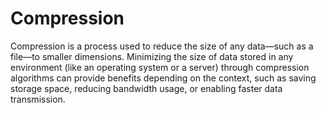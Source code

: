 # Compression

Compression is a process used to reduce the size of any data—such as a file—to smaller dimensions. Minimizing the size of data stored in any environment (like an operating system or a server) through compression algorithms can provide benefits depending on the context, such as saving storage space, reducing bandwidth usage, or enabling faster data transmission.



